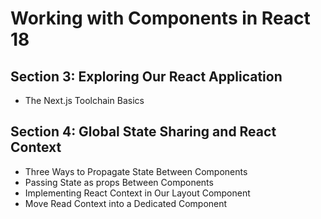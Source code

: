 # Working with Components in React 18
## Section 3: Exploring Our React Application
* The Next.js Toolchain Basics
## Section 4: Global State Sharing and React Context
* Three Ways to Propagate State Between Components
* Passing State as props Between Components
* Implementing React Context in Our Layout Component
* Move Read Context into a Dedicated Component